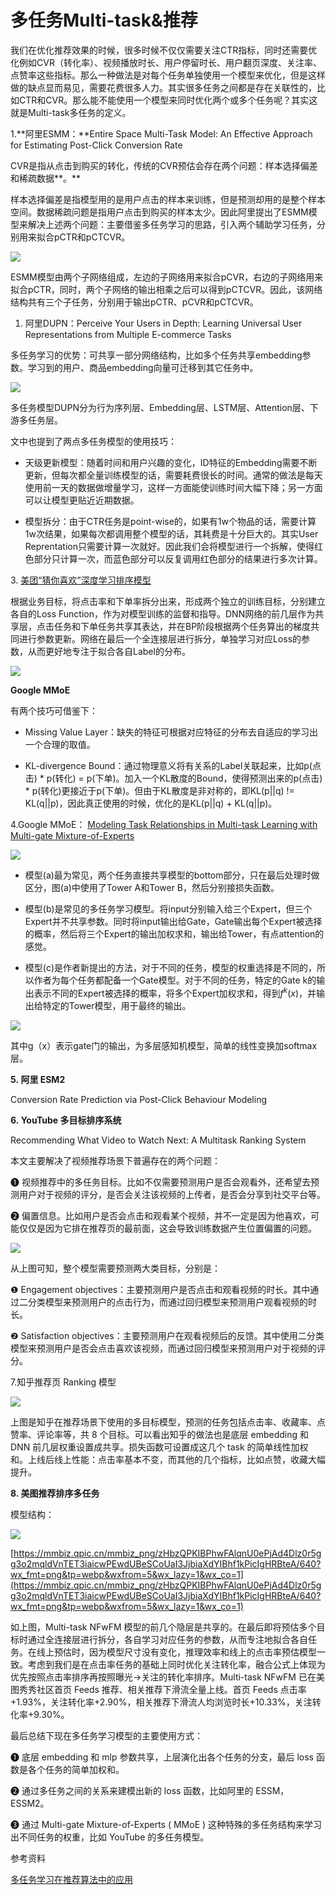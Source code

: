 # 多任务Multi-task&推荐

我们在优化推荐效果的时候，很多时候不仅仅需要关注CTR指标，同时还需要优化例如CVR（转化率）、视频播放时长、用户停留时长、用户翻页深度、关注率、点赞率这些指标。那么一种做法是对每个任务单独使用一个模型来优化，但是这样做的缺点显而易见，需要花费很多人力。其实很多任务之间都是存在关联性的，比如CTR和CVR。那么能不能使用一个模型来同时优化两个或多个任务呢？其实这就是Multi-task多任务的定义。

1.**阿里ESMM：**Entire Space Multi-Task Model: An Effective Approach for Estimating Post-Click Conversion Rate

CVR是指从点击到购买的转化，传统的CVR预估会存在两个问题：样本选择偏差和稀疏数据**。**

样本选择偏差是指模型用的是用户点击的样本来训练，但是预测却用的是整个样本空间。数据稀疏问题是指用户点击到购买的样本太少。因此阿里提出了ESMM模型来解决上述两个问题：主要借鉴多任务学习的思路，引入两个辅助学习任务，分别用来拟合pCTR和pCTCVR。

![](image/image.png)

ESMM模型由两个子网络组成，左边的子网络用来拟合pCVR，右边的子网络用来拟合pCTR，同时，两个子网络的输出相乘之后可以得到pCTCVR。因此，该网络结构共有三个子任务，分别用于输出pCTR、pCVR和pCTCVR。

1. 阿里DUPN：Perceive Your Users in Depth: Learning Universal User Representations from Multiple E-commerce Tasks

多任务学习的优势：可共享一部分网络结构，比如多个任务共享embedding参数。学习到的用户、商品embedding向量可迁移到其它任务中。

![](image/image_1.png)

多任务模型DUPN分为行为序列层、Embedding层、LSTM层、Attention层、下游多任务层。

文中也提到了两点多任务模型的使用技巧：

- 天级更新模型：随着时间和用户兴趣的变化，ID特征的Embedding需要不断更新，但每次都全量训练模型的话，需要耗费很长的时间。通常的做法是每天使用前一天的数据做增量学习，这样一方面能使训练时间大幅下降；另一方面可以让模型更贴近近期数据。

- 模型拆分：由于CTR任务是point-wise的，如果有1w个物品的话，需要计算1w次结果，如果每次都调用整个模型的话，其耗费是十分巨大的。其实User Reprentation只需要计算一次就好。因此我们会将模型进行一个拆解，使得红色部分只计算一次，而蓝色部分可以反复调用红色部分的结果进行多次计算。

3. [美团“猜你喜欢”深度学习排序模型](https://link.zhihu.com/?target=https://tech.meituan.com/2018/03/29/recommend-dnn.html)

根据业务目标，将点击率和下单率拆分出来，形成两个独立的训练目标，分别建立各自的Loss Function，作为对模型训练的监督和指导。DNN网络的前几层作为共享层，点击任务和下单任务共享其表达，并在BP阶段根据两个任务算出的梯度共同进行参数更新。网络在最后一个全连接层进行拆分，单独学习对应Loss的参数，从而更好地专注于拟合各自Label的分布。

![](image/image_2.png)

**Google MMoE** 

有两个技巧可借鉴下：

- Missing Value Layer：缺失的特征可根据对应特征的分布去自适应的学习出一个合理的取值。

- KL-divergence Bound：通过物理意义将有关系的Label关联起来，比如p(点击) * p(转化) = p(下单)。加入一个KL散度的Bound，使得预测出来的p(点击) * p(转化)更接近于p(下单)。但由于KL散度是非对称的，即KL(p||q) != KL(q||p)，因此真正使用的时候，优化的是KL(p||q) + KL(q||p)。

4.Google MMoE： [Modeling Task Relationships in Multi-task Learning with Multi-gate Mixture-of-Experts](https://link.zhihu.com/?target=http://delivery.acm.org/10.1145/3230000/3220007/p1930-ma.pdf)

![](image/image_3.png)

- 模型(a)最为常见，两个任务直接共享模型的bottom部分，只在最后处理时做区分，图(a)中使用了Tower A和Tower B，然后分别接损失函数。

- 模型(b)是常见的多任务学习模型。将input分别输入给三个Expert，但三个Expert并不共享参数。同时将input输出给Gate，Gate输出每个Expert被选择的概率，然后将三个Expert的输出加权求和，输出给Tower，有点attention的感觉。

- 模型(c)是作者新提出的方法，对于不同的任务，模型的权重选择是不同的，所以作者为每个任务都配备一个Gate模型。对于不同的任务，特定的Gate k的输出表示不同的Expert被选择的概率，将多个Expert加权求和，得到$f^k(x)$，并输出给特定的Tower模型，用于最终的输出。

![](image/image_4.png)

其中g（x）表示gate门的输出，为多层感知机模型，简单的线性变换加softmax层。

**5. 阿里 ESM2** 

Conversion Rate Prediction via Post-Click Behaviour Modeling

**6. YouTube 多目标排序系统** 

Recommending What Video to Watch Next: A Multitask Ranking System

本文主要解决了视频推荐场景下普遍存在的两个问题：

❶ 视频推荐中的多任务目标。比如不仅需要预测用户是否会观看外，还希望去预测用户对于视频的评分，是否会关注该视频的上传者，是否会分享到社交平台等。

❷ 偏置信息。比如用户是否会点击和观看某个视频，并不一定是因为他喜欢，可能仅仅是因为它排在推荐页的最前面，这会导致训练数据产生位置偏置的问题。

![](image/image_5.png)

从上图可知，整个模型需要预测两大类目标，分别是：

❶ Engagement objectives：主要预测用户是否点击和观看视频的时长。其中通过二分类模型来预测用户的点击行为，而通过回归模型来预测用户观看视频的时长。

❷ Satisfaction objectives：主要预测用户在观看视频后的反馈。其中使用二分类模型来预测用户是否会点击喜欢该视频，而通过回归模型来预测用户对于视频的评分。

7.知乎推荐页 Ranking 模型

![](image/image_6.png)

上图是知乎在推荐场景下使用的多目标模型，预测的任务包括点击率、收藏率、点赞率、评论率等，共 8 个目标。可以看出知乎的做法也是底层 embedding 和 DNN 前几层权重设置成共享。损失函数可设置成这几个 task 的简单线性加权和。上线后线上性能：点击率基本不变，而其他的几个指标，比如点赞，收藏大幅提升。

**8. 美图推荐排序多任务** 

模型结构：

![](image/image_7.png)

[https://mmbiz.qpic.cn/mmbiz_png/zHbzQPKIBPhwFAlqnU0ePjAd4Dlz0r5gg3o2mqldVnTET3iaicwPEwdUBeSCoUaI3JjbiaXdYIBhf1kPicIgHRBteA/640?wx_fmt=png&tp=webp&wxfrom=5&wx_lazy=1&wx_co=1](https://mmbiz.qpic.cn/mmbiz_png/zHbzQPKIBPhwFAlqnU0ePjAd4Dlz0r5gg3o2mqldVnTET3iaicwPEwdUBeSCoUaI3JjbiaXdYIBhf1kPicIgHRBteA/640?wx_fmt=png&tp=webp&wxfrom=5&wx_lazy=1&wx_co=1)

如上图，Multi-task NFwFM 模型的前几个隐层是共享的。在最后即将预估多个目标时通过全连接层进行拆分，各自学习对应任务的参数，从而专注地拟合各自任务。在线上预估时，因为模型尺寸没有变化，推理效率和线上的点击率预估模型一致。考虑到我们是在点击率任务的基础上同时优化关注转化率，融合公式上体现为优先按照点击率排序再按照曝光→关注的转化率排序。Multi-task NFwFM 已在美图秀秀社区首页 Feeds 推荐、相关推荐下滑流全量上线。首页 Feeds 点击率+1.93%，关注转化率+2.90%，相关推荐下滑流人均浏览时长+10.33%，关注转化率+9.30%。

最后总结下现在多任务学习模型的主要使用方式：

❶ 底层 embedding 和 mlp 参数共享，上层演化出各个任务的分支，最后 loss 函数是各个任务的简单加权和。

❷ 通过多任务之间的关系来建模出新的 loss 函数，比如阿里的 ESSM，ESSM2。

❸ 通过 Multi-gate Mixture-of-Experts ( MMoE ) 这种特殊的多任务结构来学习出不同任务的权重，比如 YouTube 的多任务模型。

参考资料

[多任务学习在推荐算法中的应用](https://mp.weixin.qq.com/s/4e7gwpP3XHBAMNX9M0nRgw)

